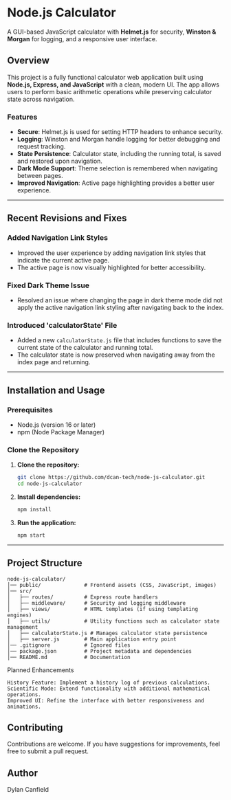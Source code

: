 # Node.js Calculator

A GUI-based JavaScript calculator with **Helmet.js** for security, **Winston & Morgan** for logging, and a responsive user interface.

## Overview

This project is a fully functional calculator web application built using **Node.js, Express, and JavaScript** with a clean, modern UI. The app allows users to perform basic arithmetic operations while preserving calculator state across navigation.

### Features

- **Secure**: Helmet.js is used for setting HTTP headers to enhance security.
- **Logging**: Winston and Morgan handle logging for better debugging and request tracking.
- **State Persistence**: Calculator state, including the running total, is saved and restored upon navigation.
- **Dark Mode Support**: Theme selection is remembered when navigating between pages.
- **Improved Navigation**: Active page highlighting provides a better user experience.

---

## Recent Revisions and Fixes

### Added Navigation Link Styles
- Improved the user experience by adding navigation link styles that indicate the current active page.
- The active page is now visually highlighted for better accessibility.

### Fixed Dark Theme Issue
- Resolved an issue where changing the page in dark theme mode did not apply the active navigation link styling after navigating back to the index.

### Introduced 'calculatorState' File
- Added a new `calculatorState.js` file that includes functions to save the current state of the calculator and running total.
- The calculator state is now preserved when navigating away from the index page and returning.

---

## Installation and Usage

### Prerequisites
- Node.js (version 16 or later)
- npm (Node Package Manager)

### Clone the Repository

1. **Clone the repository:**
    ```sh
    git clone https://github.com/dcan-tech/node-js-calculator.git
    cd node-js-calculator
    ```

2. **Install dependencies:**
    ```sh
    npm install
    ```

3. **Run the application:**
    ```sh
    npm start
    ```

---

## Project Structure
```
node-js-calculator/
│── public/              # Frontend assets (CSS, JavaScript, images)
│── src/
│   ├── routes/          # Express route handlers
│   ├── middleware/      # Security and logging middleware
│   ├── views/           # HTML templates (if using templating engines)
│   ├── utils/           # Utility functions such as calculator state management
│   ├── calculatorState.js # Manages calculator state persistence
│   ├── server.js        # Main application entry point
│── .gitignore           # Ignored files
│── package.json         # Project metadata and dependencies
│── README.md            # Documentation
```
Planned Enhancements

    History Feature: Implement a history log of previous calculations.
    Scientific Mode: Extend functionality with additional mathematical operations.
    Improved UI: Refine the interface with better responsiveness and animations.

## Contributing

Contributions are welcome. If you have suggestions for improvements, feel free to submit a pull request.

## Author

Dylan Canfield
